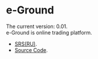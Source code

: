 # e-Ground
The current version: 0.01. </br>
e-Ground is online trading platform. </br>
- [SRS(RU)](https://github.com/steppbol/Internet-Site-2019/blob/master/Documentation/SRS(RU).md).
- [Source Code](https://github.com/steppbol/Internet-Site-2019/tree/master/Source/e-ground).
